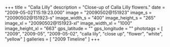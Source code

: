 +++
title = "Calla Lilly"
description = "Close-up of Calla Lilly flowers."
date = "2009-05-02T15:19:23.000"
image = "20090502@151923"
image_s = "20090502@151923-s"
image_width_s = "400"
image_height_s = "265"
image_xl = "20090502@151923-xl"
image_width_xl = "1000"
image_height_xl = "663"
gps_latitude = ""
gps_longitude = ""
phototags = [ "2009", "2009-05", "2009-05-02", "calla lily", "close up", "flower", "white", "yellow" ]
galleries = [ "2009 Timeline" ]
+++
